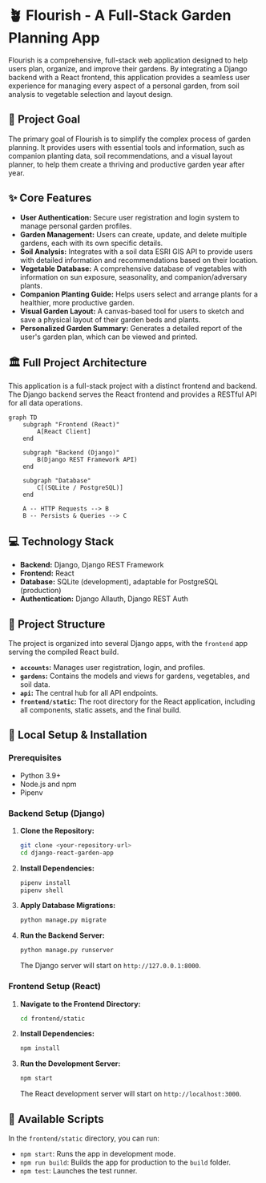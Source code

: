 # 🪴 Flourish - A Full-Stack Garden Planning App

Flourish is a comprehensive, full-stack web application designed to help users plan, organize, and improve their gardens. By integrating a Django backend with a React frontend, this application provides a seamless user experience for managing every aspect of a personal garden, from soil analysis to vegetable selection and layout design.

## 🎯 Project Goal

The primary goal of Flourish is to simplify the complex process of garden planning. It provides users with essential tools and information, such as companion planting data, soil recommendations, and a visual layout planner, to help them create a thriving and productive garden year after year.

## ✨ Core Features

* **User Authentication:** Secure user registration and login system to manage personal garden profiles.
* **Garden Management:** Users can create, update, and delete multiple gardens, each with its own specific details.
* **Soil Analysis:** Integrates with a soil data ESRI GIS API to provide users with detailed information and recommendations based on their location.
* **Vegetable Database:** A comprehensive database of vegetables with information on sun exposure, seasonality, and companion/adversary plants.
* **Companion Planting Guide:** Helps users select and arrange plants for a healthier, more productive garden.
* **Visual Garden Layout:** A canvas-based tool for users to sketch and save a physical layout of their garden beds and plants.
* **Personalized Garden Summary:** Generates a detailed report of the user's garden plan, which can be viewed and printed.

## 🏛️ Full Project Architecture

This application is a full-stack project with a distinct frontend and backend. The Django backend serves the React frontend and provides a RESTful API for all data operations.

```mermaid
graph TD
    subgraph "Frontend (React)"
        A[React Client]
    end

    subgraph "Backend (Django)"
        B(Django REST Framework API)
    end

    subgraph "Database"
        C[(SQLite / PostgreSQL)]
    end

    A -- HTTP Requests --> B
    B -- Persists & Queries --> C
```

## 💻 Technology Stack

* **Backend:** Django, Django REST Framework
* **Frontend:** React
* **Database:** SQLite (development), adaptable for PostgreSQL (production)
* **Authentication:** Django Allauth, Django REST Auth

## 📂 Project Structure

The project is organized into several Django apps, with the `frontend` app serving the compiled React build.

* **`accounts`:** Manages user registration, login, and profiles.
* **`gardens`:** Contains the models and views for gardens, vegetables, and soil data.
* **`api`:** The central hub for all API endpoints.
* **`frontend/static`:** The root directory for the React application, including all components, static assets, and the final build.

## 🚀 Local Setup & Installation

### Prerequisites

* Python 3.9+
* Node.js and npm
* Pipenv

### Backend Setup (Django)

1.  **Clone the Repository:**
    ```bash
    git clone <your-repository-url>
    cd django-react-garden-app
    ```

2.  **Install Dependencies:**
    ```bash
    pipenv install
    pipenv shell
    ```

3.  **Apply Database Migrations:**
    ```bash
    python manage.py migrate
    ```

4.  **Run the Backend Server:**
    ```bash
    python manage.py runserver
    ```
    The Django server will start on `http://127.0.0.1:8000`.

### Frontend Setup (React)

1.  **Navigate to the Frontend Directory:**
    ```bash
    cd frontend/static
    ```

2.  **Install Dependencies:**
    ```bash
    npm install
    ```

3.  **Run the Development Server:**
    ```bash
    npm start
    ```
    The React development server will start on `http://localhost:3000`.

## 📜 Available Scripts

In the `frontend/static` directory, you can run:

* `npm start`: Runs the app in development mode.
* `npm run build`: Builds the app for production to the `build` folder.
* `npm test`: Launches the test runner.

